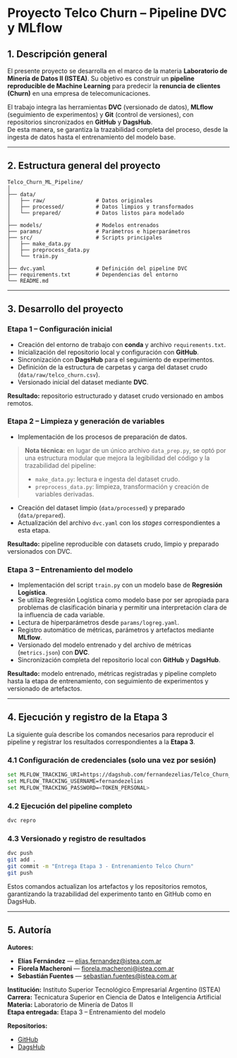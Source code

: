 # Proyecto Telco Churn – Pipeline DVC y MLflow

## 1. Descripción general

El presente proyecto se desarrolla en el marco de la materia **Laboratorio de Minería de Datos II (ISTEA)**. Su objetivo es construir un **pipeline reproducible de Machine Learning** para predecir la **renuncia de clientes (Churn)** en una empresa de telecomunicaciones.

El trabajo integra las herramientas **DVC** (versionado de datos), **MLflow** (seguimiento de experimentos) y **Git** (control de versiones), con repositorios sincronizados en **GitHub** y **DagsHub**.  
De esta manera, se garantiza la trazabilidad completa del proceso, desde la ingesta de datos hasta el entrenamiento del modelo base.

---

## 2. Estructura general del proyecto

```
Telco_Churn_ML_Pipeline/
│
├── data/
│   ├── raw/                # Datos originales
│   ├── processed/          # Datos limpios y transformados
│   └── prepared/           # Datos listos para modelado
│
├── models/                 # Modelos entrenados
├── params/                 # Parámetros e hiperparámetros
├── src/                    # Scripts principales
│   ├── make_data.py
│   ├── preprocess_data.py
│   └── train.py
│
├── dvc.yaml                # Definición del pipeline DVC
├── requirements.txt        # Dependencias del entorno
└── README.md
```

---

## 3. Desarrollo del proyecto

### **Etapa 1 – Configuración inicial**
- Creación del entorno de trabajo con **conda** y archivo `requirements.txt`.
- Inicialización del repositorio local y configuración con **GitHub**.
- Sincronización con **DagsHub** para el seguimiento de experimentos.  
- Definición de la estructura de carpetas y carga del dataset crudo (`data/raw/telco_churn.csv`).
- Versionado inicial del dataset mediante **DVC**.

**Resultado:** repositorio estructurado y dataset crudo versionado en ambos remotos.


### **Etapa 2 – Limpieza y generación de variables**
- Implementación de los procesos de preparación de datos.

> **Nota técnica:** en lugar de un único archivo `data_prep.py`, se optó por una estructura modular que mejora la legibilidad del código y la trazabilidad del pipeline:
> - `make_data.py`: lectura e ingesta del dataset crudo.  
> - `preprocess_data.py`: limpieza, transformación y creación de variables derivadas.

- Creación del dataset limpio (`data/processed`) y preparado (`data/prepared`).
- Actualización del archivo `dvc.yaml` con los *stages* correspondientes a esta etapa.

**Resultado:** pipeline reproducible con datasets crudo, limpio y preparado versionados con DVC.


### **Etapa 3 – Entrenamiento del modelo**
- Implementación del script `train.py` con un modelo base de **Regresión Logística**.
- Se utiliza Regresión Logística como modelo base por ser apropiada para problemas de clasificación binaria y permitir una interpretación clara de la influencia de cada variable.
- Lectura de hiperparámetros desde `params/logreg.yaml`.
- Registro automático de métricas, parámetros y artefactos mediante **MLflow**.
- Versionado del modelo entrenado y del archivo de métricas (`metrics.json`) con **DVC**.
- Sincronización completa del repositorio local con **GitHub** y **DagsHub**.


**Resultado:** modelo entrenado, métricas registradas y pipeline completo hasta la etapa de entrenamiento, con seguimiento de experimentos y versionado de artefactos.

---

## 4. Ejecución y registro de la Etapa 3

La siguiente guía describe los comandos necesarios para reproducir el pipeline y registrar los resultados correspondientes a la **Etapa 3**.  

### 4.1 Configuración de credenciales (solo una vez por sesión)
```bash
set MLFLOW_TRACKING_URI=https://dagshub.com/fernandezelias/Telco_Churn_ML_Pipeline.mlflow
set MLFLOW_TRACKING_USERNAME=fernandezelias
set MLFLOW_TRACKING_PASSWORD=<TOKEN_PERSONAL>
```

### 4.2 Ejecución del pipeline completo
```bash
dvc repro
```

### 4.3 Versionado y registro de resultados
```bash
dvc push
git add .
git commit -m "Entrega Etapa 3 - Entrenamiento Telco Churn"
git push
```

Estos comandos actualizan los artefactos y los repositorios remotos, garantizando la trazabilidad del experimento tanto en GitHub como en DagsHub.

---

## 5. Autoría

**Autores:**
- **Elías Fernández** — elias.fernandez@istea.com.ar
- **Fiorela Macheroni** — fiorela.macheroni@istea.com.ar
- **Sebastián Fuentes** — sebastian.fuentes@istea.com.ar

**Institución:** Instituto Superior Tecnológico Empresarial Argentino (ISTEA)  
**Carrera:** Tecnicatura Superior en Ciencia de Datos e Inteligencia Artificial  
**Materia:** Laboratorio de Minería de Datos II  
**Etapa entregada:** Etapa 3 – Entrenamiento del modelo  

**Repositorios:**
- [GitHub](https://github.com/fernandezelias/Telco_Churn_ML_Pipeline)
- [DagsHub](https://dagshub.com/fernandezelias/Telco_Churn_ML_Pipeline)